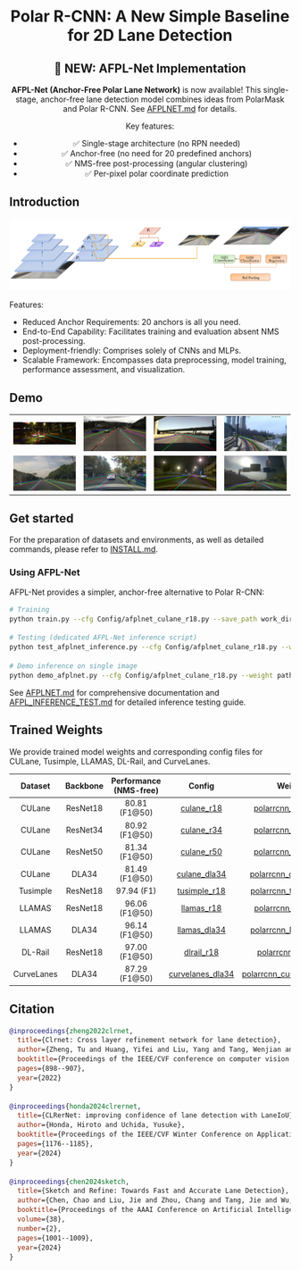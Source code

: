 <div align="center">

# Polar R-CNN: A New Simple Baseline for 2D Lane Detection

## 🚀 NEW: AFPL-Net Implementation

**AFPL-Net (Anchor-Free Polar Lane Network)** is now available! This single-stage, anchor-free lane detection model combines ideas from PolarMask and Polar R-CNN. See [AFPLNET.md](AFPLNET.md) for details.

Key features:
- ✅ Single-stage architecture (no RPN needed)
- ✅ Anchor-free (no need for 20 predefined anchors)
- ✅ NMS-free post-processing (angular clustering)
- ✅ Per-pixel polar coordinate prediction

</div>


<!-- <!DOCTYPE html>
<html lang="zh">
<head>
    <meta charset="UTF-8">
    <meta name="viewport" content="width=device-width, initial-scale=1.0">
    <style>
        
    </style>
</head> -->

<link rel="stylesheet" href="styles.css">


## Introduction

<div align="center">
  <img src="resources/model-architecture.png" style="width: 100%, height: auto;"/>
</div>

Features:
- Reduced Anchor Requirements: 20 anchors is all you need.
- End-to-End Capability: Facilitates training and evaluation absent NMS post-processing.
- Deployment-friendly: Comprises solely of CNNs and MLPs.
- Scalable Framework: Encompasses data preprocessing, model training, performance assessment, and visualization.


## Demo 


<table>
    <tr>
        <td><img src="resources/view_dataset/culane/pred.jpg" class=auto_img></td>
        <td><img src="resources/view_dataset/tusimple/pred.jpg" class=auto_img></td>
        <td><img src="resources/view_dataset/llamas/pred.jpg" class=auto_img></td>
        <td><img src="resources/view_dataset/dlrail/pred.jpg" class=auto_img></td>
    </tr>
    <tr>
        <td><img src="resources/view_dense/pred1.jpg" class=auto_img></td>
        <td><img src="resources/view_dense/pred2.jpg" class=auto_img></td>
        <td><img src="resources/view_dense/pred3.jpg" class=auto_img></td>
        <td><img src="resources/view_dense/pred4.jpg" class=auto_img></td>
    </tr>
</table>

## Get started
For the preparation of datasets and environments, as well as detailed commands, please refer to [INSTALL.md](./INSTALL.md).

### Using AFPL-Net

AFPL-Net provides a simpler, anchor-free alternative to Polar R-CNN:

```bash
# Training
python train.py --cfg Config/afplnet_culane_r18.py --save_path work_dir/afplnet

# Testing (dedicated AFPL-Net inference script)
python test_afplnet_inference.py --cfg Config/afplnet_culane_r18.py --weight_path work_dir/afplnet/best.pth

# Demo inference on single image
python demo_afplnet.py --cfg Config/afplnet_culane_r18.py --weight path/to/weights.pth --img path/to/image.jpg
```

See [AFPLNET.md](AFPLNET.md) for comprehensive documentation and [AFPL_INFERENCE_TEST.md](AFPL_INFERENCE_TEST.md) for detailed inference testing guide.


## Trained Weights
We provide trained model weights and corresponding config files for CULane, Tusimple, LLAMAS, DL-Rail, and CurveLanes.

| Dataset    | Backbone | Performance (NMS-free) | Config | Weight-Link |
| :--------: | :------: | :-----------: | :----: | :---------: |
| CULane     | ResNet18 |    80.81 (F1@50)       | [culane_r18](Config/polarrcnn_culane_r18.py) | [polarrcnn_culane_r18.pth](https://github.com/ShqWW/PolarRCNN/releases/download/v0.0/polarrcnn_culane_r18.pth) |
| CULane     | ResNet34 |    80.92 (F1@50)       | [culane_r34](Config/polarrcnn_culane_r34.py) | [polarrcnn_culane_r34.pth](https://github.com/ShqWW/PolarRCNN/releases/download/v0.0/polarrcnn_culane_r34.pth) |
| CULane     | ResNet50 |    81.34 (F1@50)       | [culane_r50](Config/polarrcnn_culane_r50.py) | [polarrcnn_culane_r50.pth](https://github.com/ShqWW/PolarRCNN/releases/download/v0.0/polarrcnn_culane_r50.pth) |
| CULane     | DLA34    |    81.49 (F1@50)       | [culane_dla34](Config/polarrcnn_culane_dla34.py) | [polarrcnn_culane_dla34.pth](https://github.com/ShqWW/PolarRCNN/releases/download/v0.0/polarrcnn_culane_dla34.pth) |
| Tusimple   | ResNet18 |    97.94 (F1)          | [tusimple_r18](Config/polarrcnn_tusimple_r18.py) | [polarrcnn_tusimple_r18.pth](https://github.com/ShqWW/PolarRCNN/releases/download/v0.0/polarrcnn_tusimple_r18.pth) |
| LLAMAS     | ResNet18 |    96.06 (F1@50)       | [llamas_r18](Config/polarrcnn_llamas_r18.py) | [polarrcnn_llamas_r18.pth](https://github.com/ShqWW/PolarRCNN/releases/download/v0.0/polarrcnn_llamas_r18.pth) |
| LLAMAS     | DLA34    |    96.14 (F1@50)       | [llamas_dla34](Config/polarrcnn_llamas_dla34.py) | [polarrcnn_llamas_dla34.pth](https://github.com/ShqWW/PolarRCNN/releases/download/v0.0/polarrcnn_llamas_dla34.pth) |
| DL-Rail    | ResNet18 |    97.00 (F1@50)       | [dlrail_r18](Config/polarrcnn_dlrail_r18.py) | [polarrcnn_dlrail_r18.pth](https://github.com/ShqWW/PolarRCNN/releases/download/v0.0/polarrcnn_dlrail_r18.pth) |
| CurveLanes | DLA34    |    87.29 (F1@50)       | [curvelanes_dla34](Config/polarrcnn_curvelanes_dla34.py) | [polarrcnn_curvelanes_dla34.pth](https://github.com/ShqWW/PolarRCNN/releases/download/v0.0/polarrcnn_curvelanes_dla34.pth) |


## Citation

```BibTeX
@inproceedings{zheng2022clrnet,
  title={Clrnet: Cross layer refinement network for lane detection},
  author={Zheng, Tu and Huang, Yifei and Liu, Yang and Tang, Wenjian and Yang, Zheng and Cai, Deng and He, Xiaofei},
  booktitle={Proceedings of the IEEE/CVF conference on computer vision and pattern recognition},
  pages={898--907},
  year={2022}
}

@inproceedings{honda2024clrernet,
  title={CLRerNet: improving confidence of lane detection with LaneIoU},
  author={Honda, Hiroto and Uchida, Yusuke},
  booktitle={Proceedings of the IEEE/CVF Winter Conference on Applications of Computer Vision},
  pages={1176--1185},
  year={2024}
}

@inproceedings{chen2024sketch,
  title={Sketch and Refine: Towards Fast and Accurate Lane Detection},
  author={Chen, Chao and Liu, Jie and Zhou, Chang and Tang, Jie and Wu, Gangshan},
  booktitle={Proceedings of the AAAI Conference on Artificial Intelligence},
  volume={38},
  number={2},
  pages={1001--1009},
  year={2024}
}
```
